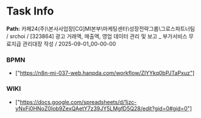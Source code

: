 # Task Info

**Path:** 카페24(주)\본사사업장\[CG]MI본부\마케팅센터\성장전략그룹\그로스파트너팀 / srchoi / [323864] 광고 거래액, 매출액, 영업 데이터 관리 및 보고 _ 부가서비스 무료지급 관리대장 작성 / 2025-09-01_00-00-00

### BPMN
- ["https://n8n-mi-037-web.hanpda.com/workflow/ZlYYkq0bPJTaPxuz"]

### WIKI
- ["https://docs.google.com/spreadsheets/d/1jzc-yNxFi0HNoZ0Iob9ZexQAetY7z39JY5LMgfD5Q28/edit?gid=0#gid=0"]

